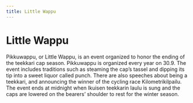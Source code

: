 ```yaml
---
title: Little Wappu
---
```

# Little Wappu



Pikkuwappu, or Little Wappu, is an event organized to honor the ending of the teekkari cap season. Pikkuwappu is organized every year on 30.9. The event includes traditions such as steaming the cap’s tassel and dipping its tip into a sweet liquor called punch. There are also speeches about being a teekkari, and announcing the winner of the cycling race Kilometrikilpailu. The event ends at midnight when Ikuisen teekkarin laulu is sung and the caps are lowered on the bearers’ shoulder to rest for the winter season.
